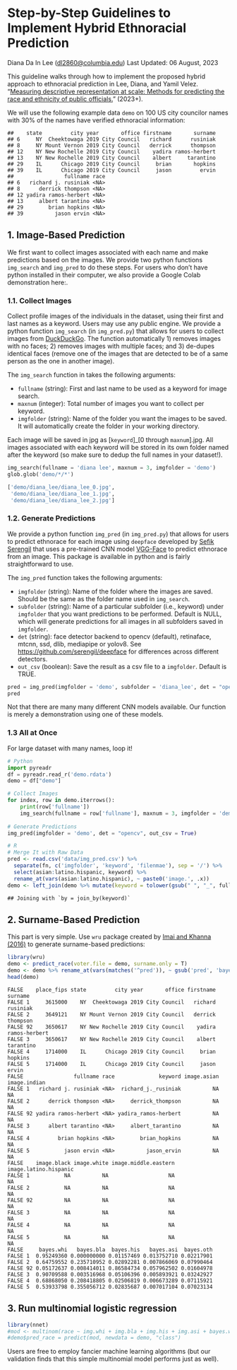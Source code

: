 Step-by-Step Guidelines to Implement Hybrid Ethnoracial Prediction
================
Diana Da In Lee (<dl2860@columbia.edu>)
Last Updated: 06 August, 2023

This guideline walks through how to implement the proposed hybrid
approach to ethnoracial prediction in Lee, Diana, and Yamil Velez.
“[Measuring descriptive representation at scale: Methods for predicting
the race and ethnicity of public officials.](https://osf.io/tpsv6/)”
(2023+).

We will use the following example data `demo` on 100 US city councilor
names with 30% of the names have verified ethnoracial information:

    ##    state         city year       office firstname       surname
    ## 6     NY  Cheektowaga 2019 City Council   richard      rusiniak
    ## 8     NY Mount Vernon 2019 City Council   derrick      thompson
    ## 12    NY New Rochelle 2019 City Council    yadira ramos-herbert
    ## 13    NY New Rochelle 2019 City Council    albert     tarantino
    ## 29    IL      Chicago 2019 City Council     brian       hopkins
    ## 39    IL      Chicago 2019 City Council     jason         ervin
    ##                fullname race
    ## 6   richard j. rusiniak <NA>
    ## 8      derrick thompson <NA>
    ## 12 yadira ramos-herbert <NA>
    ## 13     albert tarantino <NA>
    ## 29        brian hopkins <NA>
    ## 39          jason ervin <NA>

## 1. Image-Based Prediction

We first want to collect images associated with each name and make
predictions based on the images. We provide two python functions
`img_search` and `img_pred` to do these steps. For users who don’t have
python installed in their computer, we also provide a Google Colab
demonstration here:.

### 1.1. Collect Images

Collect profile images of the individuals in the dataset, using their
first and last names as a keyword. Users may use any public engine. We
provide a python function `img_search` (in `img_pred.py`) that allows
for users to collect images from [DuckDuckGo](https://duckduckgo.com).
The function automatically 1) removes images with no faces; 2) removes
images with multiple faces; and 3) de-dupes identical faces (remove one
of the images that are detected to be of a same person as the one in
another image).

The `img_search` function in takes the following arguments:

- `fullname` (string): First and last name to be used as a keyword for
  image search.
- `maxnum` (integer): Total number of images you want to collect per
  keyword.
- `imgfolder` (string): Name of the folder you want the images to be
  saved. It will automatically create the folder in your working
  directory.

Each image will be saved in jpg as \[`keyword`\]\_\[0 through
`maxnum`\].jpg. All images associated with each keyword will be stored
in its own folder named after the keyword (so make sure to dedup the
full names in your dataset!).

``` python
img_search(fullname = 'diana lee', maxnum = 3, imgfolder = 'demo')
glob.glob('demo/*/*')
```

``` python
['demo/diana_lee/diana_lee_0.jpg',
 'demo/diana_lee/diana_lee_1.jpg',
 'demo/diana_lee/diana_lee_2.jpg']
```

### 1.2. Generate Predictions

We provide a python function `img_pred` (in `img_pred.py`) that allows
for users to predict ethnorace for each image using `deepface` developed
by [Sefik Serengil](https://github.com/serengil/deepface) that uses a
pre-trained CNN model
[VGG-Face](https://sefiks.com/2018/08/06/deep-face-recognition-with-keras/)
to predict ethnorace from an image. This package is available in python
and is fairly straightforward to use.

The `img_pred` function takes the following arguments:

- `imgfolder` (string): Name of the folder where the images are saved.
  Should be the same as the folder name used in `img_search`.
- `subfolder` (string): Name of a particular subfolder (i.e., keyword)
  under `imgfolder` that you want predictions to be performed. Default
  is NULL, which will generate predictions for all images in all
  subfolders saved in `imgfolder`.
- `det` (string): face detector backend to opencv (default), retinaface,
  mtcnn, ssd, dlib, mediapipe or yolov8. See
  <https://github.com/serengil/deepface> for differences across
  different detectors.
- `out_csv` (boolean): Save the result as a csv file to a `imgfolder`.
  Default is TRUE.

``` python
pred = img_pred(imgfolder = 'demo', subfolder = 'diana_lee', det = "opencv", out_csv = True)
pred
```

Not that there are many many different CNN models available. Our
function is merely a demonstration using one of these models.

### 1.3 All at Once

For large dataset with many names, loop it!

``` python
# Python
import pyreadr
df = pyreadr.read_r('demo.rdata') 
demo = df["demo"]

# Collect Images
for index, row in demo.iterrows():
    print(row['fullname'])
    img_search(fullname = row['fullname'], maxnum = 3, imgfolder = 'demo')
    
# Generate Predictions
img_pred(imgfolder = 'demo', det = "opencv", out_csv = True)
```

``` r
# R
# Merge It with Raw Data
pred <- read.csv('data/img_pred.csv') %>%
  separate(fn, c('imgfolder', 'keyword', 'filenmae'), sep = '/') %>%
  select(asian:latino.hispanic, keyword) %>%
  rename_at(vars(asian:latino.hispanic), ~ paste0('image.', .x))
demo <- left_join(demo %>% mutate(keyword = tolower(gsub(" ", "_", fullname))), pred)
```

    ## Joining with `by = join_by(keyword)`

## 2. Surname-Based Prediction

This part is very simple. Use `wru` package created by [Imai and Khanna
(2016)](https://imai.fas.harvard.edu/research/race.html) to generate
surname-based predictions:

``` r
library(wru)
demo <- predict_race(voter.file = demo, surname.only = T)
demo <- demo %>% rename_at(vars(matches('^pred')), ~ gsub('pred', 'bayes', .x))
head(demo)
```

    FALSE    place_fips state         city year       office firstname       surname
    FALSE 1     3615000    NY  Cheektowaga 2019 City Council   richard      rusiniak
    FALSE 2     3649121    NY Mount Vernon 2019 City Council   derrick      thompson
    FALSE 92    3650617    NY New Rochelle 2019 City Council    yadira ramos-herbert
    FALSE 3     3650617    NY New Rochelle 2019 City Council    albert     tarantino
    FALSE 4     1714000    IL      Chicago 2019 City Council     brian       hopkins
    FALSE 5     1714000    IL      Chicago 2019 City Council     jason         ervin
    FALSE                fullname race              keyword image.asian image.indian
    FALSE 1   richard j. rusiniak <NA>  richard_j._rusiniak          NA           NA
    FALSE 2      derrick thompson <NA>     derrick_thompson          NA           NA
    FALSE 92 yadira ramos-herbert <NA> yadira_ramos-herbert          NA           NA
    FALSE 3      albert tarantino <NA>     albert_tarantino          NA           NA
    FALSE 4         brian hopkins <NA>        brian_hopkins          NA           NA
    FALSE 5           jason ervin <NA>          jason_ervin          NA           NA
    FALSE    image.black image.white image.middle.eastern image.latino.hispanic
    FALSE 1           NA          NA                   NA                    NA
    FALSE 2           NA          NA                   NA                    NA
    FALSE 92          NA          NA                   NA                    NA
    FALSE 3           NA          NA                   NA                    NA
    FALSE 4           NA          NA                   NA                    NA
    FALSE 5           NA          NA                   NA                    NA
    FALSE     bayes.whi   bayes.bla  bayes.his   bayes.asi  bayes.oth
    FALSE 1  0.95249360 0.000000000 0.01157469 0.013752710 0.02217901
    FALSE 2  0.64759552 0.235710952 0.02892281 0.007866069 0.07990464
    FALSE 92 0.05172637 0.008414011 0.86584734 0.057962502 0.01604978
    FALSE 3  0.90709588 0.003516968 0.05106396 0.005893921 0.03242927
    FALSE 4  0.68868050 0.208418805 0.02506819 0.006673289 0.07115921
    FALSE 5  0.53933798 0.355056712 0.02835687 0.007017104 0.07023134

## 3. Run multinomial logistic regression

``` r
library(nnet)
#mod <- multinom(race ~ img.whi + img.bla + img.his + img.asi + bayes.whi + bayes.bla + bayes.his + bayes.asi + bayes.oth, data = demo)
#demo$pred_race = predict(mod, newdata = demo, "class")
```

Users are free to employ fancier machine learning algorithms (but our
validation finds that this simple multinomial model performs just as
well).
